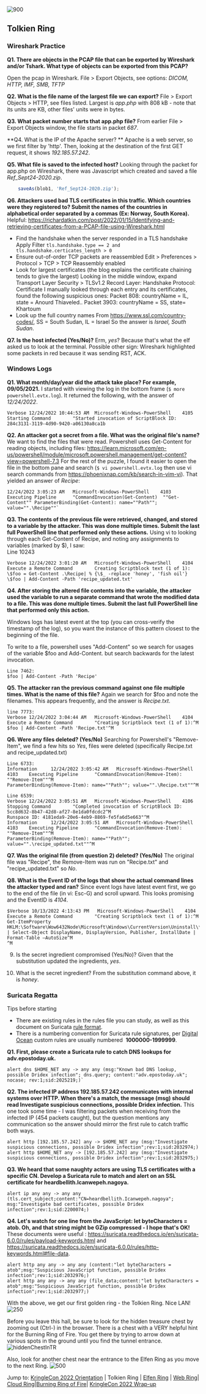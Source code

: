 ![ 900](Pasted%20image%2020230104222842.png)
## Tolkien Ring

### Wireshark Practice
**Q1.  There are objects in the PCAP file that can be exported by Wireshark and/or Tshark. What type of objects can be exported from this PCAP?**

Open the pcap in Wireshark. File > Export Objects, see options:  *DICOM, HTTP, IMF, SMB, TFTP* 

**Q2. What is the file name of the largest file we can export?**
File > Export Objects > HTTP, see files listed. Largest is *app.php* with 808 kB - note that its units are KB, other files' units were in bytes.

**Q3. What packet number starts that app.php file?**
From earlier File > Export Objects window, the file starts in packet *687*. 

**Q4.  What is the IP of the Apache server? **
Apache is a web server, so we first filter by 'http'. Then, looking at the destination of the first GET request, it shows *192.185.57.242*.

**Q5.  What file is saved to the infected host?**
Looking through the packet for app.php on Wireshark, there was Javascript which created and saved a file *Ref_Sept24-2020.zip*.
```js 
    saveAs(blob1, 'Ref_Sept24-2020.zip');
```
**Q6. Attackers used bad TLS certificates in this traffic. Which countries were they registered to? Submit the names of the countries in alphabetical order separated by a commas (Ex: Norway, South Korea).**
Helpful: https://richardatkin.com/post/2022/01/15/Identifying-and-retrieving-certificates-from-a-PCAP-file-using-Wireshark.html
- Find the handshake when the server responded in a TLS handshake
Apply Filter `tls.handshake.type == 2 and tls.handshake.certicates_length > 0`
-  Ensure out-of-order TCP packets are reassembled
Edit > Preferences > Protocol > TCP > TCP Reassembly enabled
- Look for largest certificates (the blog explains the certificate chaining tends to give the largest)
Looking in the middle window, expand 
Transport Layer Security > TLSv1.2 Record Layer: Handshake Protocol: Certificate
I manually looked through each entry and its certificates, found the following suspicious ones:
Packet 808: countryName = IL, state = Anourd Thiaveled..
Packet 3903: countryName = SS, state= Khartoum
- Look up the full country names 
From https://www.ssl.com/country-codes/, SS = South Sudan, IL = Israel
So the answer is *Israel, South Sudan*.

**Q7.  Is the host infected (Yes/No)?**
Erm, *yes*? Because that's what the elf asked us to look at the terminal. Possible other sign: Wireshark highlighted some packets in red because it was sending RST, ACK.

### Windows Logs
**Q1. What month/day/year did the attack take place? For example, 09/05/2021.**
I started with viewing the log in the bottom frame (`$ more powershell.evtx.log`). It returned the following, with the answer of *12/24/2022*.
```log
Verbose 12/24/2022 10:44:53 AM  Microsoft-Windows-PowerShell    4105    Starting Command        "Started invocation of ScriptBlock ID: 284c3131-3119-4d90-9420-a06130a8ca1b
```
**Q2. An attacker got a secret from a file. What was the original file's name?**
We want to find the files that were read. Powershell uses Get-Content for reading objects, including files: https://learn.microsoft.com/en-us/powershell/module/microsoft.powershell.management/get-content?view=powershell-7.3
For the rest of the puzzle, I found it easier to open the file in the bottom pane and search (`$ vi powershell.evtx.log` then use vi search commands from https://phoenixnap.com/kb/search-in-vim-vi). That yielded an answer of *Recipe*:
```
12/24/2022 3:05:23 AM   Microsoft-Windows-PowerShell    4103    Executing Pipeline      "CommandInvocation(Get-Content)  ""Get-Content"" ParameterBinding(Get-Content): name=""Path""; value="".\Recipe""`
```
**Q3. The contents of the previous file were retrieved, changed, and stored to a variable by the attacker. This was done multiple times. Submit the last full PowerShell line that performed only these actions.**
Using vi to looking through each Get-Content of Recipe, and noting any assignments to variables (marked by $), I saw:  
Line 10243 
```
Verbose 12/24/2022 3:01:20 AM   Microsoft-Windows-PowerShell    4104    Execute a Remote Command        Creating Scriptblock text (1 of 1):
\$foo = Get-Content .\Recipe| % {\$_ -replace 'honey', 'fish oil'} \$foo | Add-Content -Path 'recipe_updated.txt'
```
**Q4. After storing the altered file contents into the variable, the attacker used the variable to run a separate command that wrote the modified data to a file. This was done multiple times. Submit the last full PowerShell line that performed only this action.**

Windows logs has latest event at the top (you can cross-verify the timestamp of the log), so you want the instance of this pattern closest to the beginning of the file.

To write to a file, powershell uses "Add-Content" so we search for usages of the variable $foo and Add-Content. but search backwards for the latest invocation. 
```
Line 7462:  
$foo | Add-Content -Path 'Recipe'
```

**Q5. The attacker ran the previous command against one file multiple times. What is the name of this file?**
Again we search for $foo and note the filenames. This appears frequently, and the answer is *Recipe.txt*. 
```
line 7773:
Verbose 12/24/2022 3:04:44 AM   Microsoft-Windows-PowerShell    4104    Execute a Remote Command        "Creating Scriptblock text (1 of 1):^M
$foo | Add-Content -Path 'Recipe.txt'^M
```

**Q6. Were any files deleted? (Yes/No)**
Searching for Powershell's "Remove-Item", we find a few hits so *Yes*, files were deleted (specifically Recipe.txt and recipe_updated.txt)
```
Line 6733:
Information     12/24/2022 3:05:42 AM   Microsoft-Windows-PowerShell    4103    Executing Pipeline      "CommandInvocation(Remove-Item): ""Remove-Item""^M
ParameterBinding(Remove-Item): name=""Path""; value="".\Recipe.txt""^M

Line 6539:
Verbose 12/24/2022 3:05:51 AM   Microsoft-Windows-PowerShell    4106    Stopping Command        "Completed invocation of ScriptBlock ID: 5cc8d632-8b47-42d8-af27-8e1da0fdcdc2^M
Runspace ID: 4181eda9-20e6-4eb9-8869-fe5fa6d5e663"^M
Information     12/24/2022 3:05:51 AM   Microsoft-Windows-PowerShell    4103    Executing Pipeline      "CommandInvocation(Remove-Item): ""Remove-Item""^M
ParameterBinding(Remove-Item): name=""Path""; value="".\recipe_updated.txt""^M
```

**Q7. Was the original file (from question 2) deleted? (Yes/No)**
The original file was "Recipe", the Remove-Item was run on "Recipe.txt" and "recipe_updated.txt" so *No*.

**Q8. What is the Event ID of the logs that show the actual command lines the attacker typed and ran?** 
Since event logs have latest event first, we go to the end of the file (in vi: Esc-G) and scroll upward. This looks promising and the EventID is *4104*.
```
$Verbose 10/13/2022 4:13:43 PM   Microsoft-Windows-PowerShell    4104    Execute a Remote Command        "Creating Scriptblock text (1 of 1):^M
Get-ItemProperty HKLM:\Software\Wow6432Node\Microsoft\Windows\CurrentVersion\Uninstall\* | Select-Object DisplayName, DisplayVersion, Publisher, InstallDate | Format-Table –AutoSize^M
^M
```
9. Is the secret ingredient compromised (Yes/No)?
Given that the substitution updated the ingredients, *yes*.

10. What is the secret ingredient?
From the substitution command above, it is *honey*.

### Suricata Regatta

Tips before starting
- There are existing rules in the rules file you can study, as well as this document on Suricata [rule format](https://suricata.readthedocs.io/en/suricata-6.0.0/rules/intro.html).
- There is a numbering convention for Suricata rule signatures, per [Digital Ocean](https://www.digitalocean.com/community/tutorials/understanding-suricata-signatures) custom rules are usually numbered  **1000000-1999999**.

**Q1. First, please create a Suricata rule to catch DNS lookups for adv.epostoday.uk.**
``` Suricata
alert dns $HOME_NET any -> any any (msg:"Known bad DNS lookup, possible Dridex infection"; dns.query; content:"adv.epostoday.uk"; nocase; rev:1;sid:2025219;)`
```

**Q2. The infected IP address 192.185.57.242 communicates with internal systems over HTTP. When there's a match, the message (msg) should read Investigate suspicious connections, possible Dridex infection.**
This one took some time - I was filtering packets when receiving from the infected IP (454 packets caught), but the question mentions any communication so the answer should mirror the first rule to catch traffic both ways.
``` Suricata
alert http [192.185.57.242] any -> $HOME_NET any (msg:"Investigate suspicious connections, possible Dridex infection";rev:1;sid:2032974;) 
alert http $HOME_NET any -> [192.185.57.242] any (msg:"Investigate suspicious connections, possible Dridex infection";rev:1;sid:2032975;)
```
**Q3. We heard that some naughty actors are using TLS certificates with a specific CN.
Develop a Suricata rule to match and alert on an SSL certificate for heardbellith.Icanwepeh.nagoya.**
```Suricata
alert ip any any -> any any (tls.cert_subject;content:"CN=heardbellith.Icanwepeh.nagoya"; msg:"Investigate bad certificates, possible Dridex infection";rev:1;sid:2200074;)
```

**Q4. Let's watch for one line from the JavaScript: let byteCharacters = atob. Oh, and that string might be GZip compressed - I hope that's OK!**
These documents were useful : https://suricata.readthedocs.io/en/suricata-6.0.0/rules/payload-keywords.html  and https://suricata.readthedocs.io/en/suricata-6.0.0/rules/http-keywords.html#file-data.
```Suricata
alert http any any -> any any (content:"let byteCharacters = atob";msg:"Suspicious JavaScript function, possible Dridex infection";rev:1;sid:2032976;)
alert http any any -> any any (file_data;content:"let byteCharacters = atob";msg:"Suspicious JavaScript function, possible Dridex infection";rev:1;sid:2032977;)
```

With the above, we get our first golden ring - the Tolkien Ring. Nice LAN!
![250](TolkienRing_gold.jpg)

Before you leave this hall, be sure to look for the hidden treasure chest by zooming out (Ctrl-) in the browser. There is a chest with a VERY helpful hint for the Burning Ring of Fire. You get there by trying to arrow down at various spots in the ground until you find the tunnel entrance.
![hiddenChestInTR](hiddenChestInTR.jpg)

Also, look for another chest near the entrance to the Elfen Ring as you move to the next Ring.
![ 500](Pasted%20image%2020230104224726.png%20)

Jump to: [KringleCon 2022 Orientation](KringleCon%202022%20Orientation.md) | Tolkien Ring | [Elfen Ring](Elfen%20Ring.md) | [Web Ring](Web%20Ring.md)| [Cloud Ring](Cloud%20Ring.md)|[Burning Ring of Fire](Burning%20Ring%20of%20Fire.md)| [KringleCon 2022 Wrap-up](KringleCon%202022%20Wrap-up.md)